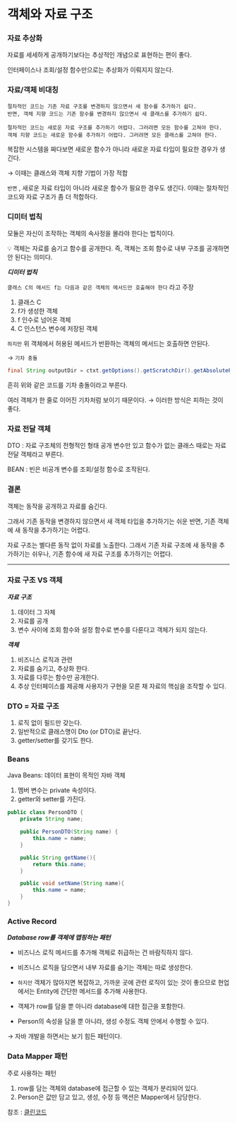 # 객체와 자료 구조

### 자료 추상화

자료를 세세하게 공개하기보다는 추상적인 개념으로 표현하는 편이 좋다.

인터페이스나 조회/설정 함수만으로는 추상화가 이뤄지지 않는다.

### 자료/객체 비대칭

```
절차적인 코드는 기존 자료 구조를 변경하지 않으면서 새 함수를 추가하기 쉽다.
반면, 객체 지향 코드는 기존 함수를 변경하지 않으면서 새 클래스를 추가하기 쉽다.

절차적인 코드는 새로운 자료 구조를 추가하기 어렵다. 그러려면 모든 함수를 고쳐야 한다.
객체 지향 코드는 새로운 함수를 추가하기 어렵다. 그러려면 모든 클래스를 고쳐야 한다.
```

복잡한 시스템을 짜다보면 새로운 함수가 아니라 새로운 자료 타입이 필요한 경우가 생긴다.

→ 이때는 클래스와 객체 지향 기법이 가장 적합

`반면` , 새로운 자료 타입이 아니라 새로운 함수가 필요한 경우도 생긴다. 이때는 절차적인 코드와 자료 구조가 좀 더 적합하다.

### 디미터 법칙

모듈은 자신이 조작하는 객체의 속사정을 몰라야 한다는 법칙이다.

<aside>
💡 객체는 자료를 숨기고 함수를 공개한다. 즉, 객체는 조회 함수로 내부 구조를 공개하면 안 된다는 의미다.

</aside>

***디미터 법칙***

`클래스 C의 메서드 f는 다음과 같은 객체의 메서드만 호출해야 한다` 라고 주장

1. 클래스 C
2. f가 생성한 객체
3. f 인수로 넘어온 객체
4. C 인스턴스 변수에 저장된 객체

`하지만` 위 객체에서 허용된 메서드가 반환하는 객체의 메서드는 호출하면 안된다.

→ `기차 충돌`

```java
final String outputDir = ctxt.getOptions().getScratchDir().getAbsolutePath();
```

흔히 위와 같은 코드를 기차 충돌이라고 부른다.

여러 객체가 한 줄로 이어진 기차처럼 보이기 때문이다. → 이러한 방식은 피하는 것이 좋다.

### 자료 전달 객체

DTO : 자료 구조체의 전형적인 형태 공개 변수만 있고 함수가 없는 클래스 때로는 자료 전달 객체라고 부른다.

BEAN : 빈은 비공개 변수를 조회/설정 함수로 조작된다.

### 결론

객체는 동작을 공개하고 자료를 숨긴다.

그래서 기존 동작을 변경하지 않으면서 새 객체 타입을 추가하기는 쉬운 반면, 기존 객체에 새 동작을 추가하기는 어렵다.

자료 구조는 별다른 동작 없이 자료를 노출한다. 그래서 기존 자료 구조에 새 동작을 추가하기는 쉬우나, 기존 함수에 새 자료 구조를 추가하기는 어렵다.

---

### 자료 구조 VS 객체

***자료 구조***

1. 데이터 그 자체
2. 자료를 공개
3. 변수 사이에 조회 함수와 설정 함수로 변수를 다룬다고 객체가 되지 않는다.

***객체***

1. 비즈니스 로직과 관련
2. 자료를 숨기고, 추상화 한다. 
3. 자료를 다루는 함수만 공개한다.
4. 추상 인터페이스를 제공해 사용자가 구현을 모른 채 자료의 핵심을 조작할 수 있다.

### DTO = 자료 구조

1. 로직 없이 필드만 갖는다.
2. 일반적으로 클래스명이 Dto (or DTO)로 끝난다.
3. getter/setter를 갖기도 한다.

### Beans

Java Beans: 데이터 표현이 목적인 자바 객체

1. 멤버 변수는 private 속성이다.
2. getter와 setter를 가진다.

```java
public class PersonDTO {
	private String name;

	public PersonDTO(String name) {
		this.name = name;
	}

	public String getName(){
		return this.name;
	}

	public void setName(String name){
		this.name = name;
	}
}
```

### Active Record

***Database row를 객체에 맵핑하는 패턴***

- 비즈니스 로직 메서드를 추가해 객체로 취급하는 건 바람직하지 않다.
- 비즈니스 로직을 담으면서 내부 자료를 숨기는 객체는 따로 생성한다.
- `하지만` 객체가 많아지면 복잡하고, 가까운 곳에 관련 로직이 있는 것이 좋으므로 현업에서는 Entity에 간단한 메서드를 추가해 사용한다.

- 객체가 row를 담을 뿐 아니라 database에 대한 접근을 포함한다.
- Person의 속성을 담을 뿐 아니라, 생성 수정도 객체 안에서 수행할 수 있다.

→ 자바 개발을 하면서는 보기 힘든 패턴이다.

### Data Mapper 패턴

주로 사용하는 패턴

1. row를 담는 객체와 database에 접근할 수 있는 객체가 분리되어 있다.
2. Person은 값만 담고 있고, 생성, 수정 등 액션은 Mapper에서 담당한다.  

참조 : [클린코드](http://www.yes24.com/Product/Goods/11681152)